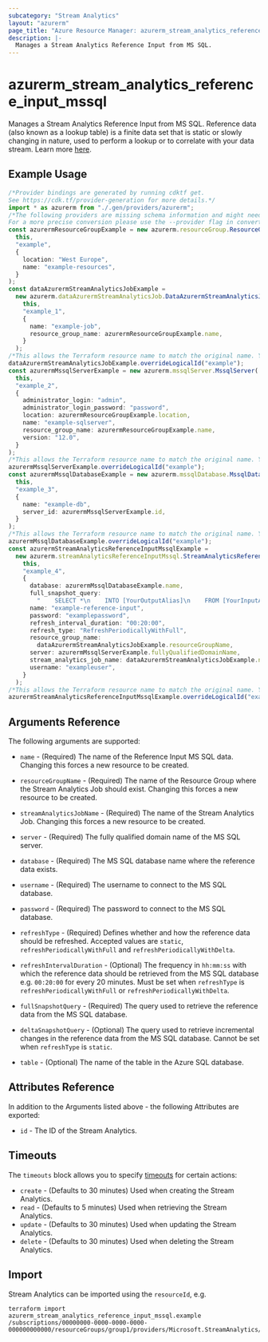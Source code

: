 ```yaml
---
subcategory: "Stream Analytics"
layout: "azurerm"
page_title: "Azure Resource Manager: azurerm_stream_analytics_reference_input_mssql"
description: |-
  Manages a Stream Analytics Reference Input from MS SQL.
---
```


# azurerm\_stream\_analytics\_reference\_input\_mssql

Manages a Stream Analytics Reference Input from MS SQL. Reference data (also known as a lookup table) is a finite data set that is static or slowly changing in nature, used to perform a lookup or to correlate with your data stream. Learn more [here](https://docs.microsoft.com/azure/stream-analytics/stream-analytics-use-reference-data#azure-sql-database).

## Example Usage

```typescript
/*Provider bindings are generated by running cdktf get.
See https://cdk.tf/provider-generation for more details.*/
import * as azurerm from "./.gen/providers/azurerm";
/*The following providers are missing schema information and might need manual adjustments to synthesize correctly: azurerm.
For a more precise conversion please use the --provider flag in convert.*/
const azurermResourceGroupExample = new azurerm.resourceGroup.ResourceGroup(
  this,
  "example",
  {
    location: "West Europe",
    name: "example-resources",
  }
);
const dataAzurermStreamAnalyticsJobExample =
  new azurerm.dataAzurermStreamAnalyticsJob.DataAzurermStreamAnalyticsJob(
    this,
    "example_1",
    {
      name: "example-job",
      resource_group_name: azurermResourceGroupExample.name,
    }
  );
/*This allows the Terraform resource name to match the original name. You can remove the call if you don't need them to match.*/
dataAzurermStreamAnalyticsJobExample.overrideLogicalId("example");
const azurermMssqlServerExample = new azurerm.mssqlServer.MssqlServer(
  this,
  "example_2",
  {
    administrator_login: "admin",
    administrator_login_password: "password",
    location: azurermResourceGroupExample.location,
    name: "example-sqlserver",
    resource_group_name: azurermResourceGroupExample.name,
    version: "12.0",
  }
);
/*This allows the Terraform resource name to match the original name. You can remove the call if you don't need them to match.*/
azurermMssqlServerExample.overrideLogicalId("example");
const azurermMssqlDatabaseExample = new azurerm.mssqlDatabase.MssqlDatabase(
  this,
  "example_3",
  {
    name: "example-db",
    server_id: azurermMssqlServerExample.id,
  }
);
/*This allows the Terraform resource name to match the original name. You can remove the call if you don't need them to match.*/
azurermMssqlDatabaseExample.overrideLogicalId("example");
const azurermStreamAnalyticsReferenceInputMssqlExample =
  new azurerm.streamAnalyticsReferenceInputMssql.StreamAnalyticsReferenceInputMssql(
    this,
    "example_4",
    {
      database: azurermMssqlDatabaseExample.name,
      full_snapshot_query:
        "    SELECT *\n    INTO [YourOutputAlias]\n    FROM [YourInputAlias]\n",
      name: "example-reference-input",
      password: "examplepassword",
      refresh_interval_duration: "00:20:00",
      refresh_type: "RefreshPeriodicallyWithFull",
      resource_group_name:
        dataAzurermStreamAnalyticsJobExample.resourceGroupName,
      server: azurermMssqlServerExample.fullyQualifiedDomainName,
      stream_analytics_job_name: dataAzurermStreamAnalyticsJobExample.name,
      username: "exampleuser",
    }
  );
/*This allows the Terraform resource name to match the original name. You can remove the call if you don't need them to match.*/
azurermStreamAnalyticsReferenceInputMssqlExample.overrideLogicalId("example");

```

## Arguments Reference

The following arguments are supported:

*   `name` - (Required) The name of the Reference Input MS SQL data. Changing this forces a new resource to be created.

*   `resourceGroupName` - (Required) The name of the Resource Group where the Stream Analytics Job should exist. Changing this forces a new resource to be created.

*   `streamAnalyticsJobName` - (Required) The name of the Stream Analytics Job. Changing this forces a new resource to be created.

*   `server` - (Required) The fully qualified domain name of the MS SQL server.

*   `database` - (Required) The MS SQL database name where the reference data exists.

*   `username` - (Required) The username to connect to the MS SQL database.

*   `password` - (Required) The password to connect to the MS SQL database.

*   `refreshType` - (Required) Defines whether and how the reference data should be refreshed. Accepted values are `static`, `refreshPeriodicallyWithFull` and `refreshPeriodicallyWithDelta`.

*   `refreshIntervalDuration` - (Optional) The frequency in `hh:mm:ss` with which the reference data should be retrieved from the MS SQL database e.g. `00:20:00` for every 20 minutes. Must be set when `refreshType` is `refreshPeriodicallyWithFull` or `refreshPeriodicallyWithDelta`.

*   `fullSnapshotQuery` - (Required) The query used to retrieve the reference data from the MS SQL database.

*   `deltaSnapshotQuery` - (Optional) The query used to retrieve incremental changes in the reference data from the MS SQL database. Cannot be set when `refreshType` is `static`.

*   `table` - (Optional) The name of the table in the Azure SQL database.

## Attributes Reference

In addition to the Arguments listed above - the following Attributes are exported:

* `id` - The ID of the Stream Analytics.

## Timeouts

The `timeouts` block allows you to specify [timeouts](https://www.terraform.io/language/resources/syntax#operation-timeouts) for certain actions:

* `create` - (Defaults to 30 minutes) Used when creating the Stream Analytics.
* `read` - (Defaults to 5 minutes) Used when retrieving the Stream Analytics.
* `update` - (Defaults to 30 minutes) Used when updating the Stream Analytics.
* `delete` - (Defaults to 30 minutes) Used when deleting the Stream Analytics.

## Import

Stream Analytics can be imported using the `resourceId`, e.g.

```shell
terraform import azurerm_stream_analytics_reference_input_mssql.example /subscriptions/00000000-0000-0000-0000-000000000000/resourceGroups/group1/providers/Microsoft.StreamAnalytics/streamingJobs/job1/inputs/input1
```
